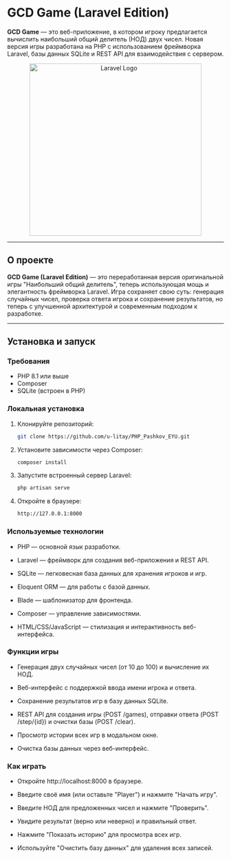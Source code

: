 # GCD Game (Laravel Edition)

**GCD Game** — это веб-приложение, в котором игроку предлагается вычислить наибольший общий делитель (НОД) двух чисел. Новая версия игры разработана на PHP с использованием фреймворка Laravel, базы данных SQLite и REST API для взаимодействия с сервером. 

<p align="center"><a href="https://laravel.com" target="_blank"><img src="https://raw.githubusercontent.com/laravel/art/master/logo-lockup/5%20SVG/2%20CMYK/1%20Full%20Color/laravel-logolockup-cmyk-red.svg" width="400" alt="Laravel Logo"></a></p>

---

## О проекте

**GCD Game (Laravel Edition)** — это переработанная версия оригинальной игры "Наибольший общий делитель", теперь использующая мощь и элегантность фреймворка Laravel. Игра сохраняет свою суть: генерация случайных чисел, проверка ответа игрока и сохранение результатов, но теперь с улучшенной архитектурой и современным подходом к разработке.

---

## Установка и запуск

### Требования
- PHP 8.1 или выше
- Composer
- SQLite (встроен в PHP)

### Локальная установка
1. Клонируйте репозиторий:
   ```bash
   git clone https://github.com/u-litay/PHP_Pashkov_EYU.git
   ```

2. Установите зависимости через Composer:
    ```bash
    composer install
    ```

3. Запустите встроенный сервер Laravel:
    ```bash
    php artisan serve
    ```

4. Откройте в браузере:
    ```bash
    http://127.0.0.1:8000
    ```

### Используемые технологии
- PHP — основной язык разработки.

- Laravel — фреймворк для создания веб-приложения и REST API.

- SQLite — легковесная база данных для хранения игроков и игр.

- Eloquent ORM — для работы с базой данных.

- Blade — шаблонизатор для фронтенда.

- Composer — управление зависимостями.

- HTML/CSS/JavaScript — стилизация и интерактивность веб-интерфейса.


### Функции игры
- Генерация двух случайных чисел (от 10 до 100) и вычисление их НОД.

- Веб-интерфейс с поддержкой ввода имени игрока и ответа.

- Сохранение результатов игр в базу данных SQLite.

- REST API для создания игры (POST /games), отправки ответа (POST /step/{id}) и очистки базы (POST /clear).

- Просмотр истории всех игр в модальном окне.

- Очистка базы данных через веб-интерфейс.

### Как играть
- Откройте http://localhost:8000 в браузере.

- Введите своё имя (или оставьте "Player") и нажмите "Начать игру".

- Введите НОД для предложенных чисел и нажмите "Проверить".

- Увидите результат (верно или неверно) и правильный ответ.

- Нажмите "Показать историю" для просмотра всех игр.

- Используйте "Очистить базу данных" для удаления всех записей.
